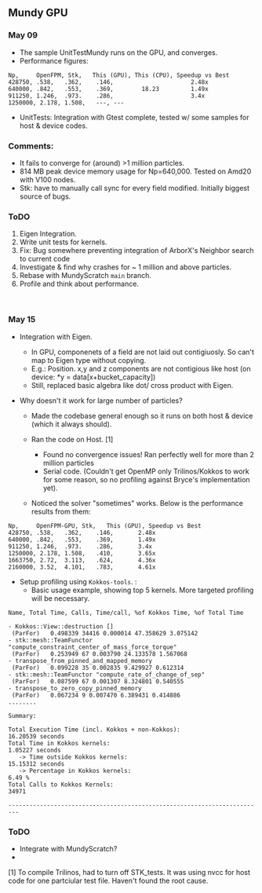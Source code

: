 ## Mundy GPU

### May 09

+ The sample UnitTestMundy runs on the GPU, and converges.
+ Performance figures:

```
Np,     OpenFPM, Stk,   This (GPU), This (CPU), Speedup vs Best  
428750, .538,   .362,    .146,                      2.48x
640000, .842,   .553,    .369,        18.23         1.49x
911250, 1.246,  .973.    .286,                      3.4x
1250000, 2.178, 1.508,   ---, ---

```
+ UnitTests: Integration with Gtest complete, tested w/ some samples for host & device codes.

### Comments:
+ It fails to converge for (around) >1 million particles.
+ 814 MB peak device memory usage for Np=640,000. Tested on Amd20 with V100 nodes.
+ Stk: have to manually call sync for every field modified. Initially biggest source of bugs.

### ToDO
1. Eigen Integration.
2. Write unit tests for kernels.
3. Fix: Bug somewhere preventing integration of ArborX's Neighbor search to current code
4. Investigate & find why crashes for ~ 1 million and above particles.
5. Rebase with MundyScratch `main` branch. 
6. Profile and think about performance.


<br>


### May 15

+ Integration with Eigen.
    + In GPU, componenets of a field are not laid out contigiuosly. So can't map to Eigen type without copying.
    + E.g.: Position. x,y and z components are not contigious like host (on device: *y = data[x+bucket_capacity])
    + Still, replaced basic algebra like dot/ cross product with Eigen.

+ Why doesn't it work for large number of particles? 
    + Made the codebase general enough so it runs on both host & device (which it always should).
    + Ran the code on Host. [1]
        + Found no convergence issues! Ran perfectly well for more than 2 million particles
        + Serial code. (Couldn't get OpenMP only Trilinos/Kokkos to work for some reason, so no profiling against Bryce's implementation yet).

    + Noticed the solver "sometimes" works. Below is the performance results from them: 

```
Np,     OpenFPM-GPU, Stk,   This (GPU), Speedup vs Best  
428750, .538,   .362,    .146,       2.48x
640000, .842,   .553,    .369,       1.49x
911250, 1.246,  .973.    .286,       3.4x
1250000, 2.178, 1.508,   .410,       3.65x
1663750, 2.72,  3.113,   .624,       4.36x
2160000, 3.52,  4.101,   .783,       4.61x

```

+ Setup profiling using `Kokkos-tools`.
:
    + Basic usage example, showing top 5 kernels. More targeted profiling will be necessary.

```
Name, Total Time, Calls, Time/call, %of Kokkos Time, %of Total Time

- Kokkos::View::destruction []
 (ParFor)   0.498339 34416 0.000014 47.358629 3.075142
- stk::mesh::TeamFunctor "compute_constraint_center_of_mass_force_torque"
 (ParFor)   0.253949 67 0.003790 24.133578 1.567068
- transpose_from_pinned_and_mapped_memory
 (ParFor)   0.099228 35 0.002835 9.429927 0.612314
- stk::mesh::TeamFunctor "compute_rate_of_change_of_sep"
 (ParFor)   0.087599 67 0.001307 8.324801 0.540555
- transpose_to_zero_copy_pinned_memory
 (ParFor)   0.067234 9 0.007470 6.389431 0.414886
........

Summary:

Total Execution Time (incl. Kokkos + non-Kokkos):                  16.20539 seconds
Total Time in Kokkos kernels:                                       1.05227 seconds
   -> Time outside Kokkos kernels:                                 15.15312 seconds
   -> Percentage in Kokkos kernels:                                    6.49 %
Total Calls to Kokkos Kernels:                                        34971

-------------------------------------------------------------------------

```



### ToDO
+ Integrate with MundyScratch? 
+ 

[1] To compile Trilinos, had to turn off STK_tests. It was using nvcc for host code for one partciular test file. Haven't found the root cause. 
